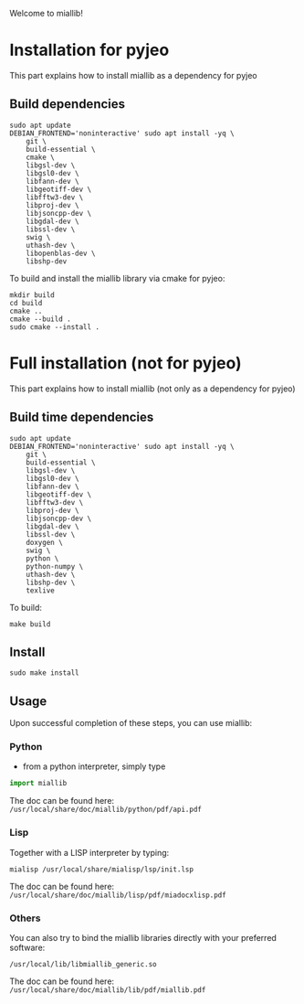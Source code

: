 Welcome to miallib!

# Installation for pyjeo

This part explains how to install miallib as a dependency for pyjeo

## Build dependencies

```
sudo apt update
DEBIAN_FRONTEND='noninteractive' sudo apt install -yq \
    git \
    build-essential \
    cmake \
    libgsl-dev \
    libgsl0-dev \
    libfann-dev \
    libgeotiff-dev \
    libfftw3-dev \
    libproj-dev \
    libjsoncpp-dev \
    libgdal-dev \
    libssl-dev \
    swig \
    uthash-dev \
    libopenblas-dev \
    libshp-dev
```

To build and install the miallib library via cmake for pyjeo:

```
mkdir build
cd build
cmake ..
cmake --build .
sudo cmake --install .
```

# Full installation (not for pyjeo)

This part explains how to install miallib (not only as a dependency for pyjeo)

## Build time dependencies

```
sudo apt update
DEBIAN_FRONTEND='noninteractive' sudo apt install -yq \
    git \
    build-essential \
    libgsl-dev \
    libgsl0-dev \
    libfann-dev \
    libgeotiff-dev \
    libfftw3-dev \
    libproj-dev \
    libjsoncpp-dev \
    libgdal-dev \
    libssl-dev \
    doxygen \
    swig \
    python \
    python-numpy \
    uthash-dev \
    libshp-dev \
    texlive
```

To build:

```
make build
```

## Install

```
sudo make install
```

## Usage

Upon successful completion of these steps, you can use miallib:

### Python
- from a python interpreter, simply type

``` python
import miallib
```

The doc can be found here: `/usr/local/share/doc/miallib/python/pdf/api.pdf`


### Lisp

Together with a LISP interpreter by typing:

```
mialisp /usr/local/share/mialisp/lsp/init.lsp
```

The doc can be found here: `/usr/local/share/doc/miallib/lisp/pdf/miadocxlisp.pdf`

### Others

You can also try to bind the miallib libraries directly with your preferred software:
```
/usr/local/lib/libmiallib_generic.so
```

The doc can be found here: `/usr/local/share/doc/miallib/lib/pdf/miallib.pdf`

